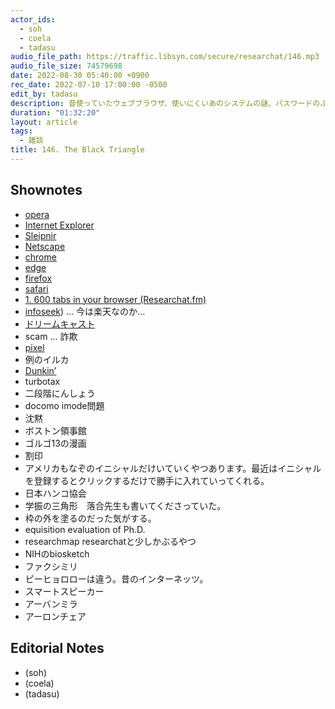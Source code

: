 ```yaml
---
actor_ids:
  - soh
  - coela
  - tadasu
audio_file_path: https://traffic.libsyn.com/secure/researchat/146.mp3 
audio_file_size: 74579698
date: 2022-08-30 05:40:00 +0900
rec_date: 2022-07-10 17:00:00 -0500
edit_by: tadasu
description: 昔使っていたウェブブラウザ、使いにくいあのシステムの謎、パスワードのふりがな、最先端のチェックテクノロジー、学振の黒三角形の思い出等について話しました。
duration: "01:32:20"
layout: article
tags:
  - 雑談
title: 146. The Black Triangle
---
```


## Shownotes
- [opera](https://www.opera.com/)
- [Internet Explorer](https://www.microsoft.com/en-us/download/internet-explorer.aspx)
- [Sleipnir](https://ja.wikipedia.org/wiki/Sleipnir)
- [Netscape](https://isp.netscape.com/)
- [chrome](https://www.google.com/chrome/downloads/)
- [edge](https://www.microsoft.com/en-us/edge)
- [firefox](https://www.mozilla.org/en-US/firefox/new/)
- [safari](https://www.apple.com/safari/)
- [1. 600 tabs in your browser (Researchat.fm)](https://researchat.fm/episode/1)
- [infoseek](https://www.infoseek.co.jp/)) ... 今は楽天なのか...
- [ドリームキャスト](https://ja.wikipedia.org/wiki/%E3%83%89%E3%83%AA%E3%83%BC%E3%83%A0%E3%82%AD%E3%83%A3%E3%82%B9%E3%83%88)
- scam ... 詐欺
- [pixel](https://store.google.com/us/category/phones?pli=1&hl=en-US)
- 例のイルカ
- [Dunkin’](https://www.dunkindonuts.com/en)
- turbotax
- 二段階にんしょう
- docomo imode問題
- 沈黙
- ボストン領事館
- ゴルゴ13の漫画
- 割印
- アメリカもなぞのイニシャルだけいていくやつあります。最近はイニシャルを登録するとクリックするだけで勝手に入れていってくれる。
- 日本ハンコ協会
- 学振の三角形　落合先生も書いてくださっていた。
- 枠の外を塗るのだった気がする。
- equisition evaluation of Ph.D.
- researchmap researchatと少しかぶるやつ
- NIHのbiosketch
- ファクシミリ
- ピーヒョロローは違う。昔のインターネッツ。
- スマートスピーカー
- アーバンミラ
- アーロンチェア

## Editorial Notes
- (soh)
- (coela)
- (tadasu)

